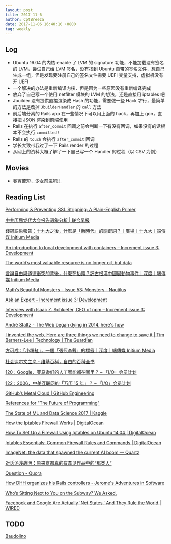 ```yaml
---
layout: post
title: 2017-11-6
author: CptBreeza
date: 2017-11-06 16:40:10 +0800
tag: weekly
---
```


## Log

- Ubuntu 16.04 的内核 enable 了 LVM 的 signature 功能，不能加载没有签名的 LVM，尝试自己给 LVM 签名，没有找到 Ubuntu 自带的签名文件，想自己生成一组，但是发现要注册自己的签名文件需要 UEFI 变量支持，虚拟机没有开 UEFI
- 一个解决的办法是重新编译内核，但是因为一些原因没有重新编译完成
- 放弃了自己写一个使用 netfilter 模块的 LVM 的想法，还是直接用 iptables 吧
- Jbuilder 没有提供直接渲染成 Hash 的功能，需要做一些 Hack 才行，最简单的方法是改掉 `JbuilderHandler` 的 `call` 方法
- 前后端分离的 Rails app 在一些情况下可以用上面的 hack，再加上 gon，直接把 JSON 渲染到前端使用
- Rails 在执行 `after_commit` 回调之前会判断一下有没有回调，如果没有的话根本不会执行 `committed!`
- Rails 的 `touch` 会执行 `after_commit` 回调
- 学长大致带我过了一下 Rails render 的过程
- 从网上的资料大概了解了一下自己写一个 Handler 的过程（以 CSV 为例）

## Movies

- [春宵苦短，少女前进吧！](https://movie.douban.com/subject/26935251/)

## Reading List

[Performing & Preventing SSL Stripping: A Plain-English Primer](http://blog.cloudflare.com/performing-preventing-ssl-stripping-a-plain-english-primer/)

[中共历届党代大会报告语象分析 | 联合早报](http://www.zaobao.com/forum/views/opinion/story20171019-804125)

[錢鋼語象報告：十九大之後，什麼是「新時代」的關鍵詞？｜廣場｜十九大｜端傳媒 Initium Media](https://theinitium.com/article/20171030-mainland-Party-Congress-Reports/)

[An introduction to local development with containers – Increment issue 3: Development](https://increment.com/development/an-introduction-to-local-development-with-containers/)

[The world’s most valuable resource is no longer oil, but data](https://www.economist.com/news/leaders/21721656-data-economy-demands-new-approach-antitrust-rules-worlds-most-valuable-resource)

[言論自由與道德衝突的背後，什麼在抬頭？評古根漢中國展動物事件｜深度｜端傳媒 Initium Media](https://theinitium.com/article/20171101-culture-piliartreview/)

[Math’s Beautiful Monsters - Issue 53: Monsters - Nautilus](http://nautil.us/issue/53/monsters/maths-beautiful-monsters-rp)

[Ask an Expert – Increment issue 3: Development](https://increment.com/development/ask-an-expert/)

[Interview with Isaac Z. Schlueter, CEO of npm – Increment issue 3: Development](https://increment.com/development/interview-with-isaac-z-schlueter-ceo-of-npm/)

[André Staltz - The Web began dying in 2014, here's how](https://staltz.com/the-web-began-dying-in-2014-heres-how.html)

[I invented the web. Here are three things we need to change to save it | Tim Berners-Lee | Technology | The Guardian](https://www.theguardian.com/technology/2017/mar/11/tim-berners-lee-web-inventor-save-internet)

[方可成：「小粉紅」，一個「張冠李戴」的標籤｜深度｜端傳媒 Initium Media](https://theinitium.com/article/20171101-opinion-fangkecheng-littlepink/)

[社会达尔文主义 - 维基百科，自由的百科全书](https://zh.wikipedia.org/wiki/%E7%A4%BE%E4%BC%9A%E8%BE%BE%E5%B0%94%E6%96%87%E4%B8%BB%E4%B9%89)

[120：Google、亚马逊们的人工智能都在哪里？ – 「I/O」会员计划](https://iois.me/120%EF%BC%9Agoogle%E3%80%81%E4%BA%9A%E9%A9%AC%E9%80%8A%E4%BB%AC%E7%9A%84%E4%BA%BA%E5%B7%A5%E6%99%BA%E8%83%BD%E9%83%BD%E5%9C%A8%E5%93%AA%E9%87%8C%EF%BC%9F/)

[122：2006，中美互联网的「万历 15 年」？ – 「I/O」会员计划](https://iois.me/122%EF%BC%9A2006%EF%BC%8C%E4%B8%AD%E7%BE%8E%E4%BA%92%E8%81%94%E7%BD%91%E7%9A%84%E3%80%8C%E4%B8%87%E5%8E%86-16-%E5%B9%B4%E3%80%8D%EF%BC%9F/)

[GitHub’s Metal Cloud | GitHub Engineering](https://githubengineering.com/githubs-metal-cloud/)

[References for "The Future of Programming"](http://worrydream.com/dbx/)

[The State of ML and Data Science 2017 | Kaggle](https://www.kaggle.com/surveys/2017)

[How the Iptables Firewall Works | DigitalOcean](https://www.digitalocean.com/community/tutorials/how-the-iptables-firewall-works)

[How To Set Up a Firewall Using Iptables on Ubuntu 14.04 | DigitalOcean](https://www.digitalocean.com/community/tutorials/how-to-set-up-a-firewall-using-iptables-on-ubuntu-14-04)

[Iptables Essentials: Common Firewall Rules and Commands | DigitalOcean](https://www.digitalocean.com/community/tutorials/iptables-essentials-common-firewall-rules-and-commands)

[ImageNet: the data that spawned the current AI boom — Quartz](https://qz.com/1034972/the-data-that-changed-the-direction-of-ai-research-and-possibly-the-world/)

[对话汤浅政明：原来京都真的有森见作品中的“那类人”](https://weibo.com/ttarticle/p/show?id=2309404167787189798611&ssl_rnd=1509801552.161)

[Question - Quora](https://www.quora.com/What-did-Alan-Kay-mean-by-Lisp-is-the-greatest-single-programming-language-ever-designed)

[How DHH organizes his Rails controllers - Jerome's Adventures in Software](http://jeromedalbert.com/how-dhh-organizes-his-rails-controllers)

[Who’s Sitting Next to You on the Subway? We Asked.](http://nymag.com/daily/intelligencer/2017/10/whos-sitting-next-to-you-on-the-subway-we-asked.html)

[Facebook and Google Are Actually 'Net States.' And They Rule the World | WIRED](https://www.wired.com/story/net-states-rule-the-world-we-need-to-recognize-their-power/)

## TODO

[Baudolino](https://trello.com/c/UT1lofSI)
